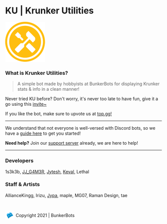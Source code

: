 # KU | Krunker Utilities

![logo](_media/logo.png)

### What is Krunker Utilities? 

> A simple bot made by hobbyists at BunkerBots for displaying Krunker stats & info in a clean manner!

Never tried KU before? Don't worry, it's never too late to have fun, give it a go using this [invite~](https://discord.com/api/oauth2/authorize?client_id=616588768358694913&permissions=388160&scope=bot)

If you like the bot, make sure to upvote us at [top.gg!](https://top.gg/bot/616588768358694913/vote)
***

We understand that not everyone is well-versed with Discord bots, so we have a [guide here](gettingstarted) to get you started!

**Need help?** Join our [support server](https://discord.gg/DfhQDQ8e8c) already, we are here to help!

***

### Developers
1s3k3b,
[JJ_G4M3R](https://github.com/JJ-G4M3R),
[Jytesh](https://github.com/Jytesh),
[Keval](https://github.com/TheUltimateKeval),
Lethal

### Staff & Artists
AllianceKingg,
Irizu,
[Jypa](https://twitter.com/sirjypa),
maple,
MG07,
Raman Design,
tae

<br/>
<img src="_media/bb.png" height="30px" style="transform: translateY(33%)">  Copyright 2021 | BunkerBots 

